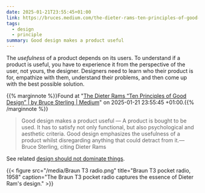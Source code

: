 ```yaml
---
date: 2025-01-21T23:55:45+01:00
link: https://bruces.medium.com/the-dieter-rams-ten-principles-of-good-design-1852b1fbcc17
tags:
  - design
  - principle
summary: Good design makes a product useful
---
```

The *usefulness* of a product depends on its users. To understand if a product is useful, you have to experience it from the perspective of the user, not yours, the designer. Designers need to learn who their product is for, empathize with them, understand their problems, and then come up with the best possible solution.

{{% marginnote %}}Found at "[The Dieter Rams “Ten Principles of Good Design” | by Bruce Sterling | Medium](https://web.archive.org/web/20250121235545/https://bruces.medium.com/the-dieter-rams-ten-principles-of-good-design-1852b1fbcc17)" on 2025-01-21 23:55:45 +01:00.{{% /marginnote %}}

> Good design makes a product useful — A product is bought to be used. It has to satisfy not only functional, but also psychological and aesthetic criteria. Good design emphasizes the usefulness of a product whilst disregarding anything that could detract from it.—Bruce Sterling, citing Dieter Rams

See related [design should not dominate things](/2024/09/08/20240908142926).

{{< figure src="/media/Braun T3 radio.png" title="Braun T3 pocket radio, 1958" caption="The Braun T3 pocket radio captures the essence of Dieter Ram's design." >}}